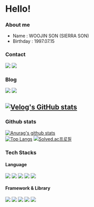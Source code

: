 # Hello! 
### About me
- Name : WOOJIN SON (SIERRA SON)
- Birthday : 1997.07.15

### Contact
<a href="mailto:wujins58@gmail.com" target="_blank"><img src="https://img.shields.io/badge/gmail-FFCD00?style=flat-square&logo=gmail&logoColor=white"/></a>
<a href="mailto:sierra_wj@kakao.com" target="_blank"><img src="https://img.shields.io/badge/kakao-EA4335?style=flat-square&logo=kakao&logoColor=white"/></a>
### Blog
<a href="https://www.instagram.com/sierra_9707/" target="_blank"><img src="https://img.shields.io/badge/instagram-3E4405F?style=flat-square&logo=instagram&logoColor=white"/></a>
<a href="https://velog.io/@sierra9707" target="_blank"><img src="https://img.shields.io/badge/velog-20C997?style=flat-square&logo=velog&logoColor=white"/></a>

[![Velog's GitHub stats](https://velog-readme-stats.vercel.app/api?name=sierra9707&slug=20220106-대학-생활-회고록)](https://github.com/eungyeole/velog-readme-stats)
----
### Github stats
[![Anurag's github stats](https://github-readme-stats.vercel.app/api?username=SierraSon97&show_icons=true&theme=radical)](https://github.com/anuraghazra/github-readme-stats)  
[![Top Langs](https://github-readme-stats.vercel.app/api/top-langs/?username=SierraSon97)](https://github.com/anuraghazra/github-readme-stats)
[![Solved.ac프로필](http://mazassumnida.wtf/api/v2/generate_badge?boj=sierra_9707)](https://solved.ac/sierra_9707)

### Tech Stacks
#### Language
<a href="" target="_blank"><img src="https://img.shields.io/badge/C++-00599C?style=flat&logo=#512BD4&logoColor=white"/></a>
<a href="" target="_blank"><img src="https://img.shields.io/badge/Java-007396?style=flat&logo=#512BD4&logoColor=white"/></a>
<a href="" target="_blank"><img src="https://img.shields.io/badge/Python-3776AB?style=flat&logo=#512BD4&logoColor=white"/></a>
<a href="" target="_blank"><img src="https://img.shields.io/badge/Javascript-F7DF1E?style=flat&logo=#512BD4&logoColor=white"/></a>
<a href="" target="_blank"><img src="https://img.shields.io/badge/C Sharp-239120?style=flat&logo=#512BD4&logoColor=white"/></a>
#### Framework & Library
<a href="" target="_blank"><img src="https://img.shields.io/badge/spring-6DB33F?style=flat&logo=#512BD4&logoColor=white"/></a>
<a href="" target="_blank"><img src="https://img.shields.io/badge/Django-092E20?style=flat&logo=#512BD4&logoColor=white"/></a>
<a href="" target="_blank"><img src="https://img.shields.io/badge/.Net-512BD4?style=flat&logo=#512BD4&logoColor=white"/></a>
<a href="" target="_blank"><img src="https://img.shields.io/badge/Tensorflow-FF6F00?style=flat&logo=#512BD4&logoColor=white"/></a>
<a href="" target="_blank"><img src="https://img.shields.io/badge/OpenCV-5C3EE8?style=flat&logo=#512BD4&logoColor=white"/></a>
